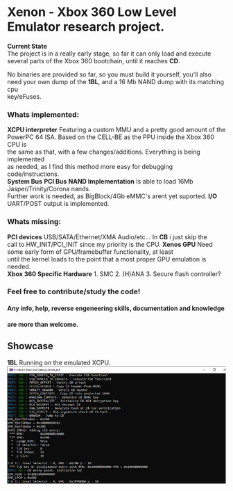 # Xenon - Xbox 360 Low Level Emulator research project.

**Current State**  
The project is in a really early stage, so far it can only load and execute  
several parts of the Xbox 360 bootchain, until it reaches **CD**.  
  
No binaries are provided so far, so you must build it yourself, you'll also  
need your own dump of the **1BL**, and a 16 Mb NAND dump with its matching cpu  
key/eFuses.

### Whats implemented:
**XCPU interpreter** Featuring a custom MMU and a pretty good amount of the  
PowerPC 64 ISA. Based on the CELL-BE as the PPU inside the Xbox 360 CPU is  
the same as that, with a few changes/additions. Everything is being implemented  
as needed, as I find this method more easy for debugging code/instructions.  
**System Bus**
**PCI Bus**
**NAND Implementation** Is able to load 16Mb Jasper/Trinity/Corona nands.  
Further work is needed, as BigBlock/4Gb eMMC's arent yet suported.
**I/O** UART/POST output is implemented.  
  
### Whats missing:
**PCI devices** USB/SATA/Ethernet/XMA Audio/etc... In **CB** i just skip the  
call to HW_INIT/PCI_INIT since my priority is the CPU.
**Xenos GPU** Need some early form of GPU/framebuffer functionality, at least  
until the kernel loads to the point that a most proper GPU emulation is needed.  
**Xbox 360 Specific Hardware**
	1. SMC
	2. (H)ANA
	3. Secure flash controller?

### Feel free to contribute/study the code!   
#### Any info, help, reverse engeneering skills, documentation and knowledge   
#### are more than welcome. 

## Showcase
**1BL** Running on the emulated XCPU.  
![1BL,running on an early stage](/Xenon/Assets/images/1bl_boot.png)
